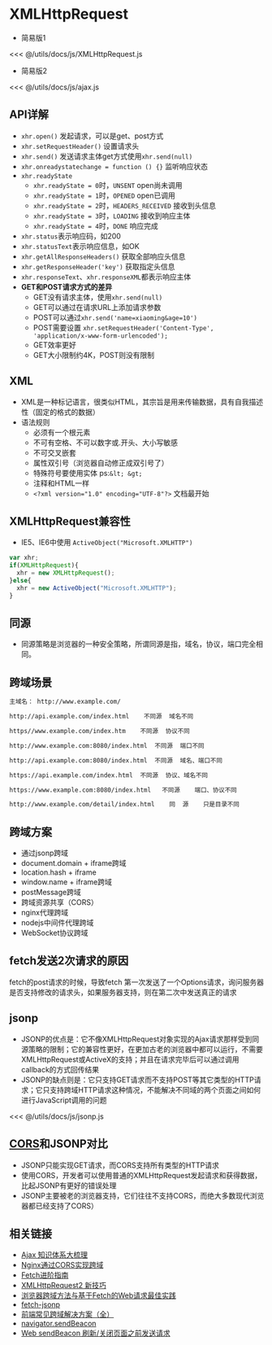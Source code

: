 # XMLHttpRequest

- 简易版1

<<< @/utils/docs/js/XMLHttpRequest.js

- 简易版2

<<< @/utils/docs/js/ajax.js

## API详解

- `xhr.open()` 发起请求，可以是get、post方式
- `xhr.setRequestHeader()` 设置请求头
- `xhr.send()` 发送请求主体get方式使用`xhr.send(null)`
- `xhr.onreadystatechange = function () {}` 监听响应状态
- `xhr.readyState`
  - `xhr.readyState = 0`时，`UNSENT` open尚未调用
  - `xhr.readyState = 1`时，`OPENED` open已调用
  - `xhr.readyState = 2`时，`HEADERS_RECEIVED` 接收到头信息
  - `xhr.readyState = 3`时，`LOADING` 接收到响应主体
  - `xhr.readyState = 4`时，`DONE` 响应完成
- `xhr.status`表示响应码，如200
- `xhr.statusText`表示响应信息，如OK
- `xhr.getAllResponseHeaders()` 获取全部响应头信息
- `xhr.getResponseHeader('key')` 获取指定头信息
- `xhr.responseText`、`xhr.responseXML`都表示响应主体
- **GET和POST请求方式的差异**
  - GET没有请求主体，使用`xhr.send(null)`
  - GET可以通过在请求URL上添加请求参数
  - POST可以通过`xhr.send('name=xiaoming&age=10')`
  - POST需要设置 `xhr.setRequestHeader('Content-Type', 'application/x-www-form-urlencoded');`
  - GET效率更好
  - GET大小限制约4K，POST则没有限制

## XML

- XML是一种标记语言，很类似HTML，其宗旨是用来传输数据，具有自我描述性（固定的格式的数据）
- 语法规则
  - 必须有一个根元素
  - 不可有空格、不可以数字或.开头、大小写敏感
  - 不可交叉嵌套
  - 属性双引号（浏览器自动修正成双引号了）
  - 特殊符号要使用实体  ps:`&lt; &gt;`
  - 注释和HTML一样
  - `<?xml version="1.0" encoding="UTF-8"?>` 文档最开始

## XMLHttpRequest兼容性

- IE5、IE6中使用 `ActiveObject("Microsoft.XMLHTTP")`

```js
var xhr;
if(XMLHttpRequest){
  xhr = new XMLHttpRequest();
}else{
  xhr = new ActiveObject("Microsoft.XMLHTTP");
}
```

## 同源

- 同源策略是浏览器的一种安全策略，所谓同源是指，域名，协议，端口完全相同。

## 跨域场景

```bash
主域名： http://www.example.com/

http://api.example.com/index.html    不同源  域名不同

https//www.example.com/index.htm    不同源  协议不同

http://www.example.com:8080/index.html  不同源  端口不同

http://api.example.com:8080/index.html  不同源  域名、端口不同

https://api.example.com/index.html  不同源  协议、域名不同

https://www.example.com:8080/index.html   不同源    端口、协议不同

http://www.example.com/detail/index.html    同  源    只是目录不同
```

## 跨域方案

- 通过jsonp跨域
- document.domain + iframe跨域
- location.hash + iframe
- window.name + iframe跨域
- postMessage跨域
- 跨域资源共享（CORS）
- nginx代理跨域
- nodejs中间件代理跨域
- WebSocket协议跨域

## fetch发送2次请求的原因

fetch的post请求的时候，导致fetch 第一次发送了一个Options请求，询问服务器是否支持修改的请求头，如果服务器支持，则在第二次中发送真正的请求

## jsonp

- JSONP的优点是：它不像XMLHttpRequest对象实现的Ajax请求那样受到同源策略的限制；它的兼容性更好，在更加古老的浏览器中都可以运行，不需要XMLHttpRequest或ActiveX的支持；并且在请求完毕后可以通过调用callback的方式回传结果
- JSONP的缺点则是：它只支持GET请求而不支持POST等其它类型的HTTP请求；它只支持跨域HTTP请求这种情况，不能解决不同域的两个页面之间如何进行JavaScript调用的问题

<<< @/utils/docs/js/jsonp.js

## [CORS](./cors.md)和JSONP对比

- JSONP只能实现GET请求，而CORS支持所有类型的HTTP请求
- 使用CORS，开发者可以使用普通的XMLHttpRequest发起请求和获得数据，比起JSONP有更好的错误处理
- JSONP主要被老的浏览器支持，它们往往不支持CORS，而绝大多数现代浏览器都已经支持了CORS）

## 相关链接

- [Ajax 知识体系大梳理](https://juejin.im/post/58c883ecb123db005311861a)
- [Nginx通过CORS实现跨域](https://mp.weixin.qq.com/s?__biz=MzI3MTI2NzkxMA==&mid=2247484408&idx=1&sn=5c64dd43ff2060e1c4a22d93e4e887c9&scene=1&srcid=0901vPdwJR0crm8vJmjboYzI#rd)
- [Fetch进阶指南](http://louiszhai.github.io/2016/11/02/fetch/)
- [XMLHttpRequest2 新技巧](https://www.html5rocks.com/zh/tutorials/file/xhr2/)
- [浏览器跨域方法与基于Fetch的Web请求最佳实践](https://segmentfault.com/a/1190000006095018)
- [fetch-jsonp](https://github.com/camsong/fetch-jsonp)
- [前端常见跨域解决方案（全）](https://segmentfault.com/a/1190000011145364)
- [navigator.sendBeacon](https://developer.mozilla.org/zh-CN/docs/Web/API/Beacon_API/Using_the_Beacon_API#WorkerNavigator.sendBeacon())
- [Web sendBeacon 刷新/关闭页面之前发送请求](http://obkoro1.com/web_accumulate/accumulate/)
